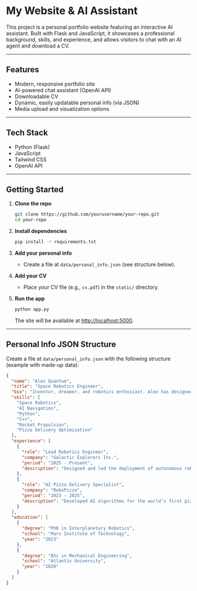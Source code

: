 # My Website & AI Assistant

This project is a personal portfolio website featuring an interactive AI assistant. Built with Flask and JavaScript, it showcases a professional background, skills, and experience, and allows visitors to chat with an AI agent and download a CV.

---

## Features

- Modern, responsive portfolio site
- AI-powered chat assistant (OpenAI API)
- Downloadable CV
- Dynamic, easily updatable personal info (via JSON)
- Media upload and visualization options

---

## Tech Stack

- Python (Flask)
- JavaScript
- Tailwind CSS
- OpenAI API

---

## Getting Started

1. **Clone the repo**
   ```bash
   git clone https://github.com/yourusername/your-repo.git
   cd your-repo
   ```

2. **Install dependencies**
   ```bash
   pip install -r requirements.txt
   ```

3. **Add your personal info**
   - Create a file at `data/personal_info.json` (see structure below).

4. **Add your CV**
   - Place your CV file (e.g., `cv.pdf`) in the `static/` directory.

5. **Run the app**
   ```bash
   python app.py
   ```
   The site will be available at [http://localhost:5000](http://localhost:5000).

---

## Personal Info JSON Structure

Create a file at `data/personal_info.json` with the following structure (example with made-up data):

```json
{
  "name": "Alex Quantum",
  "title": "Space Robotics Engineer",
  "bio": "Inventor, dreamer, and robotics enthusiast. Alex has designed robots for Mars exploration, underwater archaeology, and even competitive pizza delivery. Passionate about AI, space, and building things that move.",
  "skills": [
    "Space Robotics",
    "AI Navigation",
    "Python",
    "C++",
    "Rocket Propulsion",
    "Pizza Delivery Optimization"
  ],
  "experience": [
    {
      "role": "Lead Robotics Engineer",
      "company": "Galactic Explorers Inc.",
      "period": "2025 - Present",
      "description": "Designed and led the deployment of autonomous robots for asteroid mining and lunar construction."
    },
    {
      "role": "AI Pizza Delivery Specialist",
      "company": "RoboPizza",
      "period": "2023 - 2025",
      "description": "Developed AI algorithms for the world’s first pizza delivery drone fleet."
    }
  ],
  "education": [
    {
      "degree": "PhD in Interplanetary Robotics",
      "school": "Mars Institute of Technology",
      "year": "2023"
    },
    {
      "degree": "BSc in Mechanical Engineering",
      "school": "Atlantis University",
      "year": "2020"
    }
  ]
}
```